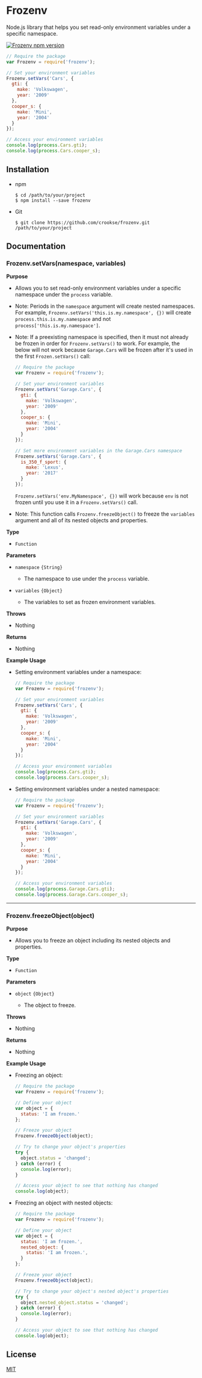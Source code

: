 # Frozenv

Node.js library that helps you set read-only environment variables under a specific namespace.

[![Frozenv npm version][badge-npm-page-img]](#)

```javascript
// Require the package
var Frozenv = require('frozenv');

// Set your environment variables
Frozenv.setVars('Cars', {
  gti: {
    make: 'Volkswagen',
    year: '2009'
  },
  cooper_s: {
    make: 'Mini',
    year: '2004'
  }
});

// Access your environment variables
console.log(process.Cars.gti);
console.log(process.Cars.cooper_s);
```

## Installation

* npm

    ```shell
    $ cd /path/to/your/project
    $ npm install --save frozenv
    ```

* Git

    ```shell
    $ git clone https://github.com/crookse/frozenv.git /path/to/your/project
    ````

## Documentation

### Frozenv.setVars(namespace, variables)

**Purpose**

* Allows you to set read-only environment variables under a specific namespace under the `process` variable.

* Note: Periods in the `namespace` argument will create nested namespaces. For example, `Frozenv.setVars('this.is.my.namespace', {})` will create `process.this.is.my.namespace` and not `process['this.is.my.namespace']`.

* Note: If a preexisting namespace is specified, then it must not already be frozen in order for `Frozenv.setVars()` to work. For example, the below will not work because `Garage.Cars` will be frozen after it's used in the first `Frozen.setVars()` call:

    ```javascript
    // Require the package
    var Frozenv = require('frozenv');
    
    // Set your environment variables
    Frozenv.setVars('Garage.Cars', {
      gti: {
        make: 'Volkswagen',
        year: '2009'
      },
      cooper_s: {
        make: 'Mini',
        year: '2004'
      }
    });
    
    // Set more environment variables in the Garage.Cars namespace
    Frozenv.setVars('Garage.Cars', {
      is_350_f_sport: {
        make: 'Lexus',
        year: '2017'
      }
    });
    ```
    
    `Frozenv.setVars('env.MyNamespace', {})` will work because `env` is not frozen until you use it in a `Frozenv.setVars()` call.

* Note: This function calls `Frozenv.freezeObject()` to freeze the `variables` argument and all of its nested objects and properties.

**Type**

* `Function`

**Parameters**

* `namespace` `{String}`

    * The namespace to use under the `process` variable.

* `variables` `{Object}`

    * The variables to set as frozen environment variables.

**Throws**

* Nothing

**Returns**

* Nothing

**Example Usage**

* Setting environment variables under a namespace:

    ```javascript
    // Require the package
    var Frozenv = require('frozenv');

    // Set your environment variables
    Frozenv.setVars('Cars', {
      gti: {
        make: 'Volkswagen',
        year: '2009'
      },
      cooper_s: {
        make: 'Mini',
        year: '2004'
      }
    });

    // Access your environment variables
    console.log(process.Cars.gti);
    console.log(process.Cars.cooper_s);
    ```

* Setting environment variables under a nested namespace:

    ```javascript
    // Require the package
    var Frozenv = require('frozenv');

    // Set your environment variables
    Frozenv.setVars('Garage.Cars', {
      gti: {
        make: 'Volkswagen',
        year: '2009'
      },
      cooper_s: {
        make: 'Mini',
        year: '2004'
      }
    });

    // Access your environment variables
    console.log(process.Garage.Cars.gti);
    console.log(process.Garage.Cars.cooper_s);
    ```
---

### Frozenv.freezeObject(object)

**Purpose**

* Allows you to freeze an object including its nested objects and properties.

**Type**

* `Function`

**Parameters**

* `object` `{Object}`

    * The object to freeze.

**Throws**

* Nothing

**Returns**

* Nothing

**Example Usage**

* Freezing an object:

    ```javascript
    // Require the package
    var Frozenv = require('frozenv');

    // Define your object
    var object = {
      status: 'I am frozen.'
    };

    // Freeze your object
    Frozenv.freezeObject(object);

    // Try to change your object's properties
    try {
      object.status = 'changed';
    } catch (error) {
      console.log(error);
    }

    // Access your object to see that nothing has changed
    console.log(object);
    ```

* Freezing an object with nested objects:

    ```javascript
    // Require the package
    var Frozenv = require('frozenv');

    // Define your object
    var object = {
      status: 'I am frozen.',
      nested_object: {
        status: 'I am frozen.',
      }
    };

    // Freeze your object
    Frozenv.freezeObject(object);

    // Try to change your object's nested object's properties
    try {
      object.nested_object.status = 'changed';
    } catch (error) {
      console.log(error);
    }

    // Access your object to see that nothing has changed
    console.log(object);
    ```

## License

[MIT](https://github.com/crookse/frozenv/blob/version/master/LICENSE)

[badge-npm-page-img]: https://img.shields.io/github/release/crookse/frozenv.svg?style=for-the-badge&label=LATEST%20RELEASE&colorA=black&colorB=black
